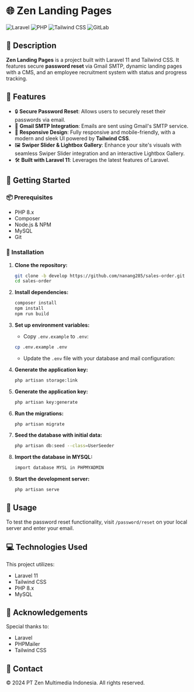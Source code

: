 # 🌐 Zen Landing Pages

![Laravel](https://img.shields.io/badge/Laravel-11.x-red.svg?style=for-the-badge&logo=laravel)
![PHP](https://img.shields.io/badge/PHP-8.x-blue.svg?style=for-the-badge&logo=php)
![Tailwind CSS](https://img.shields.io/badge/Tailwind_CSS-3.x-38B2AC.svg?style=for-the-badge&logo=tailwindcss)
![GitLab](https://img.shields.io/badge/GitLab-CI/CD-orange.svg?style=for-the-badge&logo=gitlab)

## 📜 Description

**Zen Landing Pages** is a project built with Laravel 11 and Tailwind CSS. It features secure **password reset** via Gmail SMTP, dynamic landing pages with a CMS, and an employee recruitment system with status and progress tracking.

## 🎨 Features

-   🔒 **Secure Password Reset**: Allows users to securely reset their passwords via email.
-   💌 **Gmail SMTP Integration**: Emails are sent using Gmail's SMTP service.
-   📱 **Responsive Design**: Fully responsive and mobile-friendly, with a modern and sleek UI powered by **Tailwind CSS**.
-   🖼️ **Swiper Slider & Lightbox Gallery**: Enhance your site's visuals with seamless Swiper Slider integration and an interactive Lightbox Gallery.
-   🛠️ **Built with Laravel 11**: Leverages the latest features of Laravel.

## 🚀 Getting Started

### 📦 Prerequisites

-   PHP 8.x
-   Composer
-   Node.js & NPM
-   MySQL
-   Git

### 🔧 Installation

1.  **Clone the repository:**

    ```bash
    git clone -b develop https://github.com/nanang285/sales-order.git
    cd sales-order
    ```

2.  **Install dependencies:**

    ```bash
    composer install
    npm install
    npm run build
    ```

3.  **Set up environment variables:**

    -   Copy `.env.example` to `.env`:

    ```bash
    cp .env.example .env
    ```

    -   Update the `.env` file with your database and mail configuration:

4.  **Generate the application key:**

    ```bash
    php artisan storage:link

    ```
5.  **Generate the application key:**

    ```bash
    php artisan key:generate
    ```

6.  **Run the migrations:**

    ```bash
    php artisan migrate
    ```

7.  **Seed the database with initial data:**

    ```bash
    php artisan db:seed --class=UserSeeder
    ```

8.  **Import the database in MYSQL:**

    ```bash
    import database MYSL in PHPMYADMIN
    ```

9.  **Start the development server:**

    ```bash
    php artisan serve
    ```

## 📝 Usage

To test the password reset functionality, visit `/password/reset` on your local server and enter your email.

## 💻 Technologies Used

This project utilizes:

-   Laravel 11
-   Tailwind CSS
-   PHP 8.x
-   MySQL

## 🎉 Acknowledgements

Special thanks to:

-   Laravel
-   PHPMailer
-   Tailwind CSS

## 📧 Contact

© 2024 PT Zen Multimedia Indonesia. All rights reserved.
